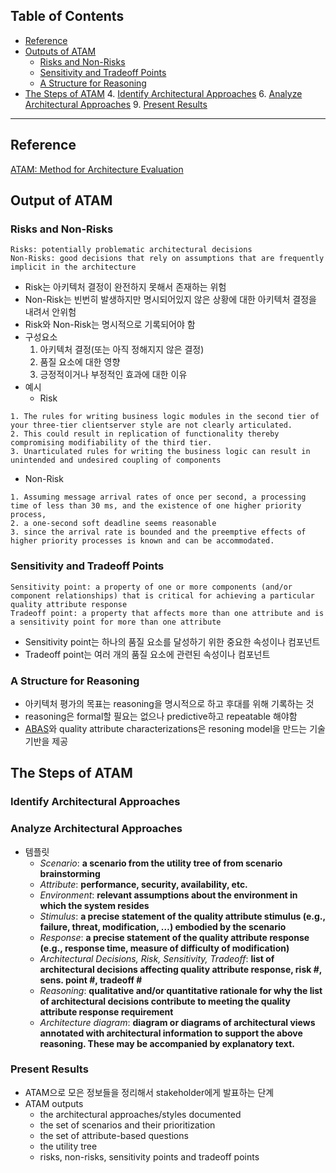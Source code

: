 ## Table of Contents
- [Reference](#reference)
- [Outputs of ATAM](#output-of-atam)
  - [Risks and Non-Risks](#risks-and-non-risks)
  - [Sensitivity and Tradeoff Points](#sensitivity-and-tradeoff-points)
  - [A Structure for Reasoning](#a-structure-for-reasoning)
- [The Steps of ATAM](#the-steps-of-atam)
  4. [Identify Architectural Approaches](#identify-architectural-approaches)
  6. [Analyze Architectural Approaches](#analyze-architectural-approaches)
  9. [Present Results](#present-results)

---

## Reference
[ATAM: Method for Architecture Evaluation](https://resources.sei.cmu.edu/asset_files/TechnicalReport/2000_005_001_13706.pdf)

## Output of ATAM
### Risks and Non-Risks
```
Risks: potentially problematic architectural decisions
Non-Risks: good decisions that rely on assumptions that are frequently implicit in the architecture
```
- Risk는 아키텍처 결정이 완전하지 못해서 존재하는 위험
- Non-Risk는 빈번히 발생하지만 명시되어있지 않은 상황에 대한 아키텍처 결정을 내려서 안위험 
- Risk와 Non-Risk는 명시적으로 기록되어야 함
- 구성요소
  1. 아키텍처 결정(또는 아직 정해지지 않은 결정)
  2. 품질 요소에 대한 영향
  3. 긍정적이거나 부정적인 효과에 대한 이유
- 예시
  - Risk
```
1. The rules for writing business logic modules in the second tier of your three-tier clientserver style are not clearly articulated.
2. This could result in replication of functionality thereby compromising modifiability of the third tier.
3. Unarticulated rules for writing the business logic can result in unintended and undesired coupling of components
```
  - Non-Risk
```
1. Assuming message arrival rates of once per second, a processing time of less than 30 ms, and the existence of one higher priority process,
2. a one-second soft deadline seems reasonable
3. since the arrival rate is bounded and the preemptive effects of higher priority processes is known and can be accommodated.
```

### Sensitivity and Tradeoff Points
```
Sensitivity point: a property of one or more components (and/or component relationships) that is critical for achieving a particular quality attribute response
Tradeoff point: a property that affects more than one attribute and is a sensitivity point for more than one attribute
```
- Sensitivity point는 하나의 품질 요소를 달성하기 위한 중요한 속성이나 컴포넌트
- Tradeoff point는 여러 개의 품질 요소에 관련된 속성이나 컴포넌트

### A Structure for Reasoning
- 아키텍처 평가의 목표는 reasoning을 명시적으로 하고 후대를 위해 기록하는 것
- reasoning은 formal할 필요는 없으나 predictive하고 repeatable 해야함
- [ABAS](ABAS.md)와 quality attribute characterizations은 resoning model을 만드는 기술기반을 제공

## The Steps of ATAM
### Identify Architectural Approaches

### Analyze Architectural Approaches

- 템플릿
  - *Scenario*: **a scenario from the utility tree of from scenario brainstorming**
  - *Attribute*: **performance, security, availability, etc.**
  - *Environment*: **relevant assumptions about the environment in which the system resides**
  - *Stimulus*: **a precise statement of the quality attribute stimulus (e.g., failure, threat, modification, …) embodied by the scenario**
  - *Response*: **a precise statement of the quality attribute response (e.g., response time, measure of difficulty of modification)**
  - *Architectural Decisions, Risk, Sensitivity, Tradeoff*: **list of architectural decisions affecting quality attribute response, risk #, sens. point #, tradeoff #**
  - *Reasoning*: **qualitative and/or quantitative rationale for why the list of architectural decisions contribute to meeting the quality attribute response requirement**
  - *Architecture diagram*: **diagram or diagrams of architectural views annotated with architectural information to support the above reasoning. These may be accompanied by explanatory text.**

### Present Results
- ATAM으로 모은 정보들을 정리해서 stakeholder에게 발표하는 단계
- ATAM outputs
  - the architectural approaches/styles documented
  - the set of scenarios and their prioritization
  - the set of attribute-based questions 
  - the utility tree
  - risks, non-risks, sensitivity points and tradeoff points
